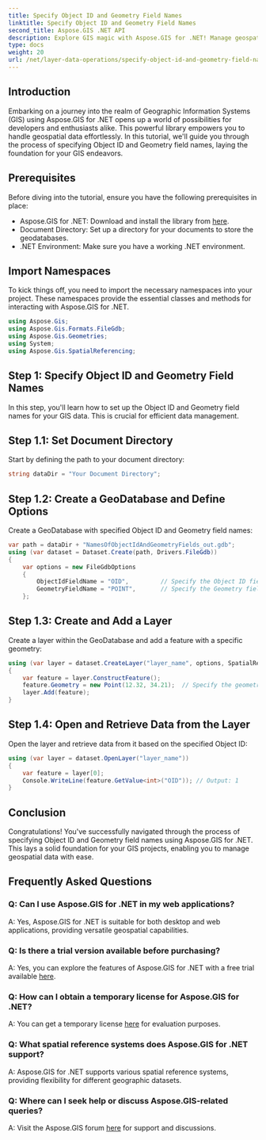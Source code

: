```yaml
---
title: Specify Object ID and Geometry Field Names
linktitle: Specify Object ID and Geometry Field Names
second_title: Aspose.GIS .NET API
description: Explore GIS magic with Aspose.GIS for .NET! Manage geospatial data effortlessly. Download now and unleash the power of spatial intelligence.
type: docs
weight: 20
url: /net/layer-data-operations/specify-object-id-and-geometry-field-names/
---
```

## Introduction
Embarking on a journey into the realm of Geographic Information Systems (GIS) using Aspose.GIS for .NET opens up a world of possibilities for developers and enthusiasts alike. This powerful library empowers you to handle geospatial data effortlessly. In this tutorial, we'll guide you through the process of specifying Object ID and Geometry field names, laying the foundation for your GIS endeavors.
## Prerequisites
Before diving into the tutorial, ensure you have the following prerequisites in place:
- Aspose.GIS for .NET: Download and install the library from [here](https://releases.aspose.com/gis/net/).
- Document Directory: Set up a directory for your documents to store the geodatabases.
- .NET Environment: Make sure you have a working .NET environment.
## Import Namespaces
To kick things off, you need to import the necessary namespaces into your project. These namespaces provide the essential classes and methods for interacting with Aspose.GIS for .NET.
```csharp
using Aspose.Gis;
using Aspose.Gis.Formats.FileGdb;
using Aspose.Gis.Geometries;
using System;
using Aspose.Gis.SpatialReferencing;
```
## Step 1: Specify Object ID and Geometry Field Names
In this step, you'll learn how to set up the Object ID and Geometry field names for your GIS data. This is crucial for efficient data management.
## Step 1.1: Set Document Directory
Start by defining the path to your document directory:
```csharp
string dataDir = "Your Document Directory";
```
## Step 1.2: Create a GeoDatabase and Define Options
Create a GeoDatabase with specified Object ID and Geometry field names:
```csharp
var path = dataDir + "NamesOfObjectIdAndGeometryFields_out.gdb";
using (var dataset = Dataset.Create(path, Drivers.FileGdb))
{
    var options = new FileGdbOptions
    {
        ObjectIdFieldName = "OID",         // Specify the Object ID field name
        GeometryFieldName = "POINT",       // Specify the Geometry field name
    };
```
## Step 1.3: Create and Add a Layer
Create a layer within the GeoDatabase and add a feature with a specific geometry:
```csharp
using (var layer = dataset.CreateLayer("layer_name", options, SpatialReferenceSystem.Wgs84))
{
    var feature = layer.ConstructFeature();
    feature.Geometry = new Point(12.32, 34.21);  // Specify the geometry (in this case, a point)
    layer.Add(feature);
}
```
## Step 1.4: Open and Retrieve Data from the Layer
Open the layer and retrieve data from it based on the specified Object ID:
```csharp
using (var layer = dataset.OpenLayer("layer_name"))
{
    var feature = layer[0];
    Console.WriteLine(feature.GetValue<int>("OID")); // Output: 1
}
```
## Conclusion
Congratulations! You've successfully navigated through the process of specifying Object ID and Geometry field names using Aspose.GIS for .NET. This lays a solid foundation for your GIS projects, enabling you to manage geospatial data with ease.
## Frequently Asked Questions
### Q: Can I use Aspose.GIS for .NET in my web applications?
A: Yes, Aspose.GIS for .NET is suitable for both desktop and web applications, providing versatile geospatial capabilities.
### Q: Is there a trial version available before purchasing?
A: Yes, you can explore the features of Aspose.GIS for .NET with a free trial available [here](https://releases.aspose.com/).
### Q: How can I obtain a temporary license for Aspose.GIS for .NET?
A: You can get a temporary license [here](https://purchase.aspose.com/temporary-license/) for evaluation purposes.
### Q: What spatial reference systems does Aspose.GIS for .NET support?
A: Aspose.GIS for .NET supports various spatial reference systems, providing flexibility for different geographic datasets.
### Q: Where can I seek help or discuss Aspose.GIS-related queries?
A: Visit the Aspose.GIS forum [here](https://forum.aspose.com/c/gis/33) for support and discussions.

